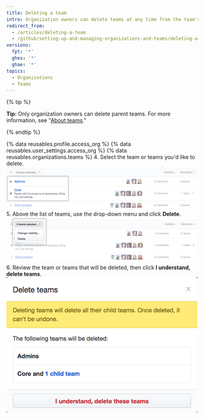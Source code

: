 ```yaml
---
title: Deleting a team
intro: Organization owners can delete teams at any time from the team's settings page.
redirect_from:
  - /articles/deleting-a-team
  - /github/setting-up-and-managing-organizations-and-teams/deleting-a-team
versions:
  fpt: '*'
  ghes: '*'
  ghae: '*'
topics:
  - Organizations
  - Teams
---
```


{% tip %}

**Tip:** Only organization owners can delete parent teams. For more information, see "[About teams](/articles/about-teams)."

{% endtip %}

{% data reusables.profile.access_org %}
{% data reusables.user_settings.access_org %}
{% data reusables.organizations.teams %}
4. Select the team or teams you'd like to delete. ![List of teams with two teams selected](/assets/images/help/teams/list-of-teams-selected.png)
5. Above the list of teams, use the drop-down menu and click **Delete**. ![Drop-down menu with option to change team visibility](/assets/images/help/teams/team-bulk-management-options.png)
6. Review the team or teams that will be deleted, then click **I understand, delete teams**. ![List of teams that will be deleted and Delete teams button](/assets/images/help/teams/confirm-delete-teams-bulk.png)
